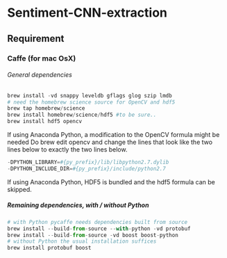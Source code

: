 # Sentiment-CNN-extraction





## Requirement

### Caffe (for mac OsX)

###### General dependencies

```python
brew install -vd snappy leveldb gflags glog szip lmdb
# need the homebrew science source for OpenCV and hdf5
brew tap homebrew/science
brew install homebrew/science/hdf5 #to be sure..
brew install hdf5 opencv
```
If using Anaconda Python, a modification to the OpenCV formula might be needed Do brew edit opencv and change the lines that look like the two lines below to exactly the two lines below.

```python
-DPYTHON_LIBRARY=#{py_prefix}/lib/libpython2.7.dylib
-DPYTHON_INCLUDE_DIR=#{py_prefix}/include/python2.7
```

If using Anaconda Python, HDF5 is bundled and the hdf5 formula can be skipped.


##### Remaining dependencies, with / without Python

```python
# with Python pycaffe needs dependencies built from source
brew install --build-from-source --with-python -vd protobuf
brew install --build-from-source -vd boost boost-python
# without Python the usual installation suffices
brew install protobuf boost
```
